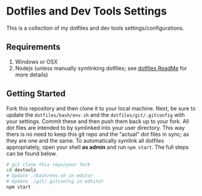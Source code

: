 # Dotfiles and Dev Tools Settings
This is a collection of my dotfiles and dev tools settings/configurations.

## Requirements

1. Windows or OSX
2. Nodejs (unless manually symlinking dotfiles; see [dotfiles ReadMe](./dotfiles/README.md') for more details)

## Getting Started
Fork this repository and then clone it to your local machine. Next, be sure to update the `dotfiles/bash/env.sh` and the `dotfiles/git/.gitconfig` with your settings. Commit these and then push them back up to your fork. All dot files are intended to by symlinked into your user directory. This way thers is no need to keep this git repo and the "actual" dot files in sync; as they are one and the same. To automatically symlink all dotfiles appropriately, open your shell **as admin** and run `npm start`. The full steps can be found below.

```sh
# git clone this repo/your fork
cd devtools
# Update ./bash/env.sh in editor
# Update ./git/.gitconfig in edtitor
npm start
```
